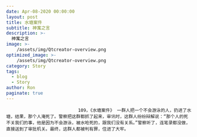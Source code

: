 ```yaml
---
date: Apr-08-2020 00:00:00
layout: post
title: 水塘案件
subtitle: 神寓之言
description: >-
  神寓之言
image: >-
    /assets/img/Qtcreator-overview.png
optimized_image: >-
    /assets/img/Qtcreator-overview.png
category: Story
tags:
  - blog
  - Story
author: Ron
paginate: true
---
```


							　　109，《水塘案件》 一群人把一个不会游泳的人，扔进了水塘，结果，那个人淹死了。警察把这群都抓了起来，审讯时，这群人纷纷辩解说：“那个人的死不关我们的事，他是因为不会游泳，被水呛死的，跟我们没有关系。”警察听了，连笔录都没做，直接送到了审批机关。最终，这群人都被判有罪，住进了大牢。
							
							
						